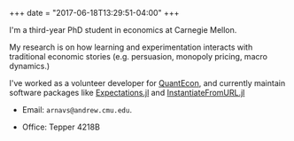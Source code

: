 +++
date = "2017-06-18T13:29:51-04:00"
+++

I'm a third-year PhD student in economics at Carnegie Mellon. 

My research is on how learning and experimentation interacts with traditional economic stories (e.g. persuasion, monopoly pricing, macro dynamics.)

I've worked as a volunteer developer for [QuantEcon](https://quantecon.org), and currently maintain software packages like [Expectations.jl](https://github.com/QuantEcon/Expectations.jl) and [InstantiateFromURL.jl](https://github.com/QuantEcon/InstantiateFromURL.jl) 

<!-- I'm an OCD survivor --- if you or someone you know wants someone to talk to, send me an email. -->

* Email: `arnavs@andrew.cmu.edu`. 

* Office: Tepper 4218B


